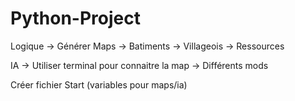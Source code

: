 # Python-Project

Logique -> Générer Maps -> Batiments -> Villageois -> Ressources

IA -> Utiliser terminal pour connaitre la map
    -> Différents mods

Créer fichier Start (variables pour maps/ia)

